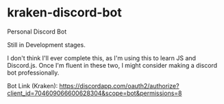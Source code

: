 # kraken-discord-bot

Personal Discord Bot

Still in Development stages.

I don't think I'll ever complete this, as I'm using this to learn JS and Discord.js. Once I'm fluent in these two, I might consider making a discord bot professionally.

Bot Link (Kraken): https://discordapp.com/oauth2/authorize?client_id=704609066600628304&scope=bot&permissions=8
